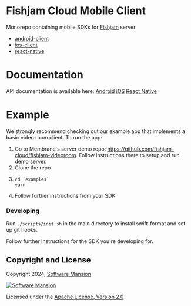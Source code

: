 # Fishjam Cloud Mobile Client

Monorepo containing mobile SDKs for [Fishjam](https://github.com/fishjam-dev/fishjam) server

- [android-client](./packages/android-client/README.md)
- [ios-client](./packages/ios-client/README.md)
- [react-native](./packages/react-native-client/README.md)

# Documentation

API documentation is available here:
[Android](https://fishjam-cloud.github.io/mobile-client-sdk/modules/android_client.html)
[iOS](https://fishjam-cloud.github.io/mobile-client-sdk/modules/ios_client.html)
[React Native](https://fishjam-cloud.github.io/mobile-client-sdk/modules/_fishjam_cloud_react_native_client.html)

# Example

We strongly recommend checking out our example app that implements a basic video
room client. To run the app:

1. Go to Membrane's server demo repo:
   https://github.com/fishjam-cloud/fishjam-videoroom. Follow instructions there
   to setup and run demo server.
2. Clone the repo
3. ```
   cd `examples`
   yarn
   ```
4. Follow further instructions from your SDK

### Developing

Run `./scripts/init.sh` in the main directory to install swift-format and set up
git hooks.

Follow further instructions for the SDK you're developing for.

## Copyright and License

Copyright 2024, [Software Mansion](https://swmansion.com/?utm_source=git&utm_medium=readme&utm_campaign=react-client)

[![Software Mansion](https://logo.swmansion.com/logo?color=white&variant=desktop&width=200&tag=react-client)](https://swmansion.com/?utm_source=git&utm_medium=readme&utm_campaign=react-client)

Licensed under the [Apache License, Version 2.0](LICENSE)
